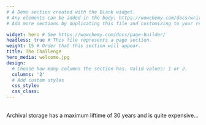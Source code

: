 ```yaml
---
# A Demo section created with the Blank widget.
# Any elements can be added in the body: https://wowchemy.com/docs/writing-markdown-latex/
# Add more sections by duplicating this file and customizing to your requirements.

widget: hero # See https://wowchemy.com/docs/page-builder/
headless: true # This file represents a page section.
weight: 15 # Order that this section will appear.
title: The Challenge 
hero_media: welcome.jpg
design:
  # Choose how many columns the section has. Valid values: 1 or 2.
  columns: '2'
  # Add custom styles
  css_style:
  css_class:
---
```


<br>
Archival storage has a maximum liftime of 30 years and is quite expensive...

